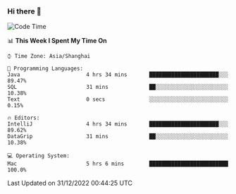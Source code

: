 ### Hi there 👋


<!--START_SECTION:waka-->
![Code Time](http://img.shields.io/badge/Code%20Time-985%20hrs%2037%20mins-blue)

📊 **This Week I Spent My Time On** 

```text
⌚︎ Time Zone: Asia/Shanghai

💬 Programming Languages: 
Java                     4 hrs 34 mins       ██████████████████████░░░   89.47% 
SQL                      31 mins             ██░░░░░░░░░░░░░░░░░░░░░░░   10.38% 
Text                     0 secs              ░░░░░░░░░░░░░░░░░░░░░░░░░   0.15%

🔥 Editors: 
IntelliJ                 4 hrs 34 mins       ██████████████████████░░░   89.62% 
DataGrip                 31 mins             ██░░░░░░░░░░░░░░░░░░░░░░░   10.38%

💻 Operating System: 
Mac                      5 hrs 6 mins        █████████████████████████   100.0%

```


 Last Updated on 31/12/2022 00:44:25 UTC
<!--END_SECTION:waka-->

<!--
**SillyPasty/SillyPasty** is a ✨ _special_ ✨ repository because its `README.md` (this file) appears on your GitHub profile.

Here are some ideas to get you started:

- 🔭 I’m currently working on ...
- 🌱 I’m currently learning ...
- 👯 I’m looking to collaborate on ...
- 🤔 I’m looking for help with ...
- 💬 Ask me about ...
- 📫 How to reach me: ...
- 😄 Pronouns: ...
- ⚡ Fun fact: ...
-->



